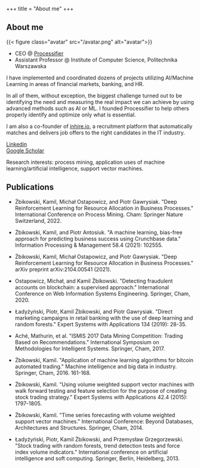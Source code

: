 +++
title = "About me"
+++

## About me

{{< figure class="avatar" src="/avatar.png" alt="avatar">}}

- CEO @ [Processifier](https://processifier.com) 
- Assistant Professor @ Institute of Computer Science, Politechnika Warszawska

I have implemented and coordinated dozens of projects utilizing AI/Machine Learning in areas of financial markets, banking, and HR.

In all of them, without exception, the biggest challenge turned out to be identifying the need and measuring the real impact we can achieve by using advanced methods such as AI or ML. I founded Processifier to help others properly identify and optimize only what is essential.

I am also a co-founder of [inhire.io](https://inhire.io), a recruitment platform that automatically matches and delivers job offers to the right candidates in the IT industry.

[Linkedin](https://www.linkedin.com/in/zbikowski-kamil/)<br/>
[Google Scholar](https://scholar.google.pl/citations?user=FoD-La4AAAAJ&hl=en)


Research interests: process mining, application uses of machine learning/artificial intelligence, support vector machines.
## Publications

- Żbikowski, Kamil, Michał Ostapowicz, and Piotr Gawrysiak. "Deep Reinforcement Learning for Resource Allocation in Business Processes." International Conference on Process Mining. Cham: Springer Nature Switzerland, 2022.

- Żbikowski, Kamil, and Piotr Antosiuk. "A machine learning, bias-free approach for predicting business success using Crunchbase data." Information Processing & Management 58.4 (2021): 102555.

- Żbikowski, Kamil, Michał Ostapowicz, and Piotr Gawrysiak. "Deep Reinforcement Learning for Resource Allocation in Business Processes." arXiv preprint arXiv:2104.00541 (2021).

- Ostapowicz, Michał, and Kamil Żbikowski. "Detecting fraudulent accounts on blockchain: a supervised approach." International Conference on Web Information Systems Engineering. Springer, Cham, 2020.

- Ładyżyński, Piotr, Kamil Żbikowski, and Piotr Gawrysiak. "Direct marketing campaigns in retail banking with the use of deep learning and random forests." Expert Systems with Applications 134 (2019): 28-35.

- Aché, Mathurin, et al. "ISMIS 2017 Data Mining Competition: Trading Based on Recommendations." International Symposium on Methodologies for Intelligent Systems. Springer, Cham, 2017.

- Żbikowski, Kamil. "Application of machine learning algorithms for bitcoin automated trading." Machine intelligence and big data in industry. Springer, Cham, 2016. 161-168.

- Żbikowski, Kamil. "Using volume weighted support vector machines with walk forward testing and feature selection for the purpose of creating stock trading strategy." Expert Systems with Applications 42.4 (2015): 1797-1805.

- Żbikowski, Kamil. "Time series forecasting with volume weighted support vector machines." International Conference: Beyond Databases, Architectures and Structures. Springer, Cham, 2014.

- Ładyżyński, Piotr, Kamil Żbikowski, and Przemysław Grzegorzewski. "Stock trading with random forests, trend detection tests and force index volume indicators." International conference on artificial intelligence and soft computing. Springer, Berlin, Heidelberg, 2013.